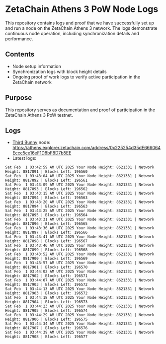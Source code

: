 # ZetaChain Athens 3 PoW Node Logs
This repository contains logs and proof that we have successfully set up and run a node on the ZetaChain Athens 3 network. The logs demonstrate continuous node operation, including synchronization details and performance.

## Contents
- Node setup information
- Synchronization logs with block height details
- Ongoing proof of work logs to verify active participation in the ZetaChain network

## Purpose
This repository serves as documentation and proof of participation in the ZetaChain Athens 3 PoW testnet.

## Logs

- [Third Bunny](https://thirdbunny.xyz/) node: https://athens.explorer.zetachain.com/address/0x225254d35dE666064Eccc5ce16eF1D8bF8D7b5EE
- Latest logs:
```
Sat Feb  1 03:42:59 AM UTC 2025 Your Node Height: 8621331 | Network Height: 8817891 | Blocks Left: 196560
Sat Feb  1 03:43:04 AM UTC 2025 Your Node Height: 8621331 | Network Height: 8817892 | Blocks Left: 196561
Sat Feb  1 03:43:09 AM UTC 2025 Your Node Height: 8621331 | Network Height: 8817893 | Blocks Left: 196562
Sat Feb  1 03:43:15 AM UTC 2025 Your Node Height: 8621331 | Network Height: 8817894 | Blocks Left: 196563
Sat Feb  1 03:43:20 AM UTC 2025 Your Node Height: 8621331 | Network Height: 8817894 | Blocks Left: 196563
Sat Feb  1 03:43:25 AM UTC 2025 Your Node Height: 8621331 | Network Height: 8817895 | Blocks Left: 196564
Sat Feb  1 03:43:31 AM UTC 2025 Your Node Height: 8621331 | Network Height: 8817896 | Blocks Left: 196565
Sat Feb  1 03:43:36 AM UTC 2025 Your Node Height: 8621331 | Network Height: 8817897 | Blocks Left: 196566
Sat Feb  1 03:43:41 AM UTC 2025 Your Node Height: 8621331 | Network Height: 8817898 | Blocks Left: 196567
Sat Feb  1 03:43:46 AM UTC 2025 Your Node Height: 8621331 | Network Height: 8817899 | Blocks Left: 196568
Sat Feb  1 03:43:52 AM UTC 2025 Your Node Height: 8621331 | Network Height: 8817900 | Blocks Left: 196569
Sat Feb  1 03:43:57 AM UTC 2025 Your Node Height: 8621331 | Network Height: 8817901 | Blocks Left: 196570
Sat Feb  1 03:44:02 AM UTC 2025 Your Node Height: 8621331 | Network Height: 8817902 | Blocks Left: 196571
Sat Feb  1 03:44:07 AM UTC 2025 Your Node Height: 8621331 | Network Height: 8817903 | Blocks Left: 196572
Sat Feb  1 03:44:13 AM UTC 2025 Your Node Height: 8621331 | Network Height: 8817903 | Blocks Left: 196572
Sat Feb  1 03:44:18 AM UTC 2025 Your Node Height: 8621331 | Network Height: 8817904 | Blocks Left: 196573
Sat Feb  1 03:44:23 AM UTC 2025 Your Node Height: 8621331 | Network Height: 8817905 | Blocks Left: 196574
Sat Feb  1 03:44:29 AM UTC 2025 Your Node Height: 8621331 | Network Height: 8817906 | Blocks Left: 196575
Sat Feb  1 03:44:34 AM UTC 2025 Your Node Height: 8621331 | Network Height: 8817907 | Blocks Left: 196576
Sat Feb  1 03:44:39 AM UTC 2025 Your Node Height: 8621331 | Network Height: 8817908 | Blocks Left: 196577
```

